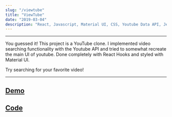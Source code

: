 ```yaml
---
slug: "/viewtube"
title: "ViewTube"
date: "2019-03-04"
description: "React, Javascript, Material UI, CSS, Youtube Data API, Jest, Enzyme"
---
```

---

You guessed it! This project is a YouTube clone. I implemented video searching functionality with the Youtube API and tried to somewhat recreate the main UI of youtube. Done completely with React Hooks and styled with Material UI.

Try searching for your favorite video!

---
[Demo](https://lit-reef-94108.herokuapp.com/)
---
[Code](https://github.com/danny-rangel/viewtube)
---